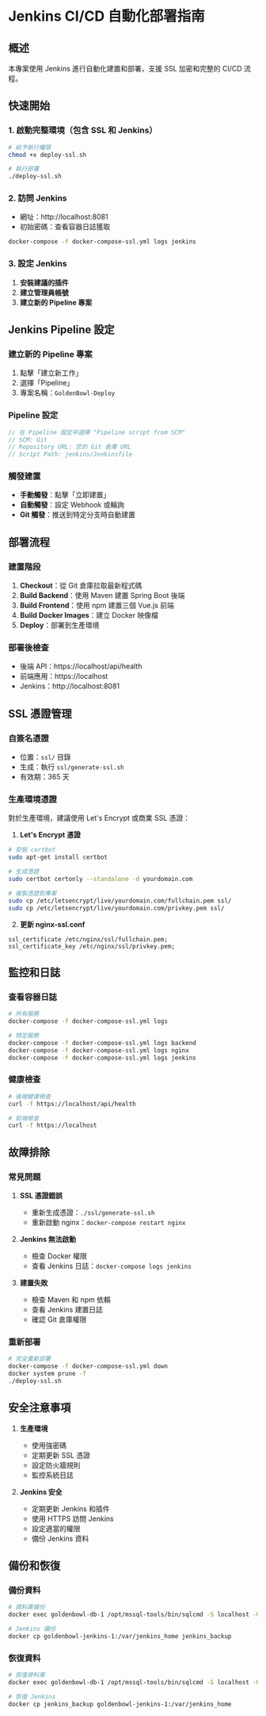 # Jenkins CI/CD 自動化部署指南

## 概述

本專案使用 Jenkins 進行自動化建置和部署，支援 SSL 加密和完整的 CI/CD 流程。

## 快速開始

### 1. 啟動完整環境（包含 SSL 和 Jenkins）

```bash
# 給予執行權限
chmod +x deploy-ssl.sh

# 執行部署
./deploy-ssl.sh
```

### 2. 訪問 Jenkins

- 網址：http://localhost:8081
- 初始密碼：查看容器日誌獲取

```bash
docker-compose -f docker-compose-ssl.yml logs jenkins
```

### 3. 設定 Jenkins

1. **安裝建議的插件**
2. **建立管理員帳號**
3. **建立新的 Pipeline 專案**

## Jenkins Pipeline 設定

### 建立新的 Pipeline 專案

1. 點擊「建立新工作」
2. 選擇「Pipeline」
3. 專案名稱：`GoldenBowl-Deploy`

### Pipeline 設定

```groovy
// 在 Pipeline 設定中選擇 "Pipeline script from SCM"
// SCM: Git
// Repository URL: 您的 Git 倉庫 URL
// Script Path: jenkins/Jenkinsfile
```

### 觸發建置

- **手動觸發**：點擊「立即建置」
- **自動觸發**：設定 Webhook 或輪詢
- **Git 觸發**：推送到特定分支時自動建置

## 部署流程

### 建置階段

1. **Checkout**：從 Git 倉庫拉取最新程式碼
2. **Build Backend**：使用 Maven 建置 Spring Boot 後端
3. **Build Frontend**：使用 npm 建置三個 Vue.js 前端
4. **Build Docker Images**：建立 Docker 映像檔
5. **Deploy**：部署到生產環境

### 部署後檢查

- 後端 API：https://localhost/api/health
- 前端應用：https://localhost
- Jenkins：http://localhost:8081

## SSL 憑證管理

### 自簽名憑證

- 位置：`ssl/` 目錄
- 生成：執行 `ssl/generate-ssl.sh`
- 有效期：365 天

### 生產環境憑證

對於生產環境，建議使用 Let's Encrypt 或商業 SSL 憑證：

1. **Let's Encrypt 憑證**

```bash
# 安裝 certbot
sudo apt-get install certbot

# 生成憑證
sudo certbot certonly --standalone -d yourdomain.com

# 複製憑證到專案
sudo cp /etc/letsencrypt/live/yourdomain.com/fullchain.pem ssl/
sudo cp /etc/letsencrypt/live/yourdomain.com/privkey.pem ssl/
```

2. **更新 nginx-ssl.conf**

```nginx
ssl_certificate /etc/nginx/ssl/fullchain.pem;
ssl_certificate_key /etc/nginx/ssl/privkey.pem;
```

## 監控和日誌

### 查看容器日誌

```bash
# 所有服務
docker-compose -f docker-compose-ssl.yml logs

# 特定服務
docker-compose -f docker-compose-ssl.yml logs backend
docker-compose -f docker-compose-ssl.yml logs nginx
docker-compose -f docker-compose-ssl.yml logs jenkins
```

### 健康檢查

```bash
# 後端健康檢查
curl -f https://localhost/api/health

# 前端檢查
curl -f https://localhost
```

## 故障排除

### 常見問題

1. **SSL 憑證錯誤**

   - 重新生成憑證：`./ssl/generate-ssl.sh`
   - 重新啟動 nginx：`docker-compose restart nginx`

2. **Jenkins 無法啟動**

   - 檢查 Docker 權限
   - 查看 Jenkins 日誌：`docker-compose logs jenkins`

3. **建置失敗**
   - 檢查 Maven 和 npm 依賴
   - 查看 Jenkins 建置日誌
   - 確認 Git 倉庫權限

### 重新部署

```bash
# 完全重新部署
docker-compose -f docker-compose-ssl.yml down
docker system prune -f
./deploy-ssl.sh
```

## 安全注意事項

1. **生產環境**

   - 使用強密碼
   - 定期更新 SSL 憑證
   - 設定防火牆規則
   - 監控系統日誌

2. **Jenkins 安全**
   - 定期更新 Jenkins 和插件
   - 使用 HTTPS 訪問 Jenkins
   - 設定適當的權限
   - 備份 Jenkins 資料

## 備份和恢復

### 備份資料

```bash
# 資料庫備份
docker exec goldenbowl-db-1 /opt/mssql-tools/bin/sqlcmd -S localhost -U sa -P YourStrong@Passw0rd -Q "BACKUP DATABASE GoldenBowl TO DISK = '/var/opt/mssql/backup.bak'"

# Jenkins 備份
docker cp goldenbowl-jenkins-1:/var/jenkins_home jenkins_backup
```

### 恢復資料

```bash
# 恢復資料庫
docker exec goldenbowl-db-1 /opt/mssql-tools/bin/sqlcmd -S localhost -U sa -P YourStrong@Passw0rd -Q "RESTORE DATABASE GoldenBowl FROM DISK = '/var/opt/mssql/backup.bak'"

# 恢復 Jenkins
docker cp jenkins_backup goldenbowl-jenkins-1:/var/jenkins_home
```
